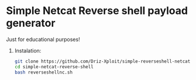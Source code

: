 # Simple Netcat Reverse shell payload generator

Just for educational purposes!

1. Instalation:
   ```bash
   git clone https://github.com/Driz-Xploit/simple-reverseshell-netcat.git
   cd simple-netcat-reverse-shell
   bash reverseshellnc.sh
